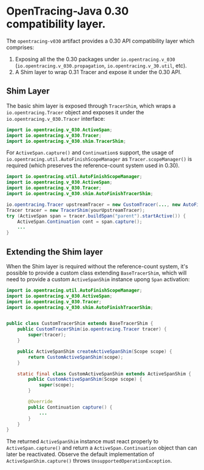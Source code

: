 # OpenTracing-Java 0.30 compatibility layer.

The `opentracing-v030` artifact provides a 0.30 API compatibility layer which comprises:
1. Exposing all the the 0.30 packages under `io.opentracing.v_030` (`io.opentracing.v_030.propagation`, `io.opentracing.v_30.util`, etc).
2. A Shim layer to wrap 0.31 Tracer and expose it under the 0.30 API.

## Shim Layer

The basic shim layer is exposed through `TracerShim`, which wraps a `io.opentracing.Tracer` object and exposes it under the `io.opentracing.v_030.Tracer` interface:

```java
import io.opentracing.v_030.ActiveSpan;
import io.opentracing.v_030.Tracer;
import io.opentracing.v_030.shim.TracerShim;
```

For `ActiveSpan.capture()` and `Continuation`s support, the usage of `io.opentracing.util.AutoFinishScopeManager` as `Tracer.scopeManager()` is required (which preserves the reference-count system used in 0.30).

```java
import io.opentracing.util.AutoFinishScopeManager;
import io.opentracing.v_030.ActiveSpan;
import io.opentracing.v_030.Tracer;
import io.opentracing.v_030.shim.AutoFinishTracerShim;

io.opentracing.Tracer upstreamTracer = new CustomTracer(..., new AutoFinishScopeManager());
Tracer tracer = new TracerShim(yourUpstreamTracer);
try (ActiveSpan span = tracer.buildSpan("parent").startActive()) {
    ActiveSpan.Continuation cont = span.capture();
    ...
}
```

## Extending the Shim layer

When the Shim layer is required without the reference-count system, it's possible to provide a custom class extending `BaseTracerShim`, which will need to provide a custom `ActiveSpanShim` instance upong `Span` activation:

```java
import io.opentracing.util.AutoFinishScopeManager;
import io.opentracing.v_030.ActiveSpan;
import io.opentracing.v_030.Tracer;
import io.opentracing.v_030.shim.AutoFinishTracerShim;


public class CustomTracerShim extends BaseTracerShim {
    public CustomTracerShim(io.opentracing.Tracer tracer) {
        super(tracer);
    }

    public ActiveSpanShim createActiveSpanShim(Scope scope) {
        return CustomActiveSpanShim(scope);
    }

    static final class CustomActiveSpanShim extends ActiveSpanShim {
        public CustomActiveSpanShim(Scope scope) {
            super(scope);
        }

        @Override
        public Continuation capture() {
            ...
        }
    }
}
```

The returned `ActiveSpanShim` instance must react properly to `ActiveSpan.capture()` and return a `ActiveSpan.Continuation` object than can later be reactivated. Observe the default implementation of `ActiveSpanShim.capture()` throws `UnsupportedOperationException`.

